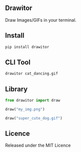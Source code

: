## Drawitor

Draw Images/GIFs in your terminal.

## Install

```sh
pip install drawitor
```

## CLI Tool

```sh
drawitor cat_dancing.gif
```

## Library

```python
from drawitor import draw

draw("my_img.png")

draw("super_cute_dog.gif")
```

## Licence

Released under the MIT Licence

